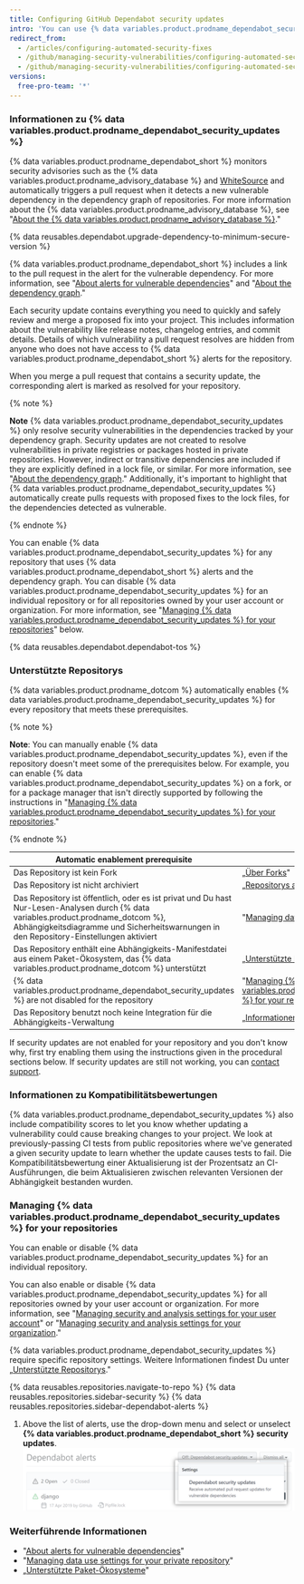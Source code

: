 ```yaml
---
title: Configuring GitHub Dependabot security updates
intro: 'You can use {% data variables.product.prodname_dependabot_security_updates %} or manual pull requests to easily update vulnerable dependencies.'
redirect_from:
  - /articles/configuring-automated-security-fixes
  - /github/managing-security-vulnerabilities/configuring-automated-security-fixes
  - /github/managing-security-vulnerabilities/configuring-automated-security-updates
versions:
  free-pro-team: '*'
---
```


### Informationen zu {% data variables.product.prodname_dependabot_security_updates %}

{% data variables.product.prodname_dependabot_short %} monitors security advisories such as the {% data variables.product.prodname_advisory_database %} and [WhiteSource](https://www.whitesourcesoftware.com/GitHubSecurityAlerts) and automatically triggers a pull request when it detects a new vulnerable dependency in the dependency graph of repositories. For more information about the {% data variables.product.prodname_advisory_database %}, see "[About the {% data variables.product.prodname_advisory_database %}](/github/managing-security-vulnerabilities/browsing-security-vulnerabilities-in-the-github-advisory-database#about-the-github-advisory-database)."

{% data reusables.dependabot.upgrade-dependency-to-minimum-secure-version %}

{% data variables.product.prodname_dependabot_short %} includes a link to the pull request in the alert for the vulnerable dependency. For more information, see "[About alerts for vulnerable dependencies](/github/managing-security-vulnerabilities/about-alerts-for-vulnerable-dependencies)" and "[About the dependency graph](/github/visualizing-repository-data-with-graphs/about-the-dependency-graph)."

Each security update contains everything you need to quickly and safely review and merge a proposed fix into your project. This includes information about the vulnerability like release notes, changelog entries, and commit details. Details of which vulnerability a pull request resolves are hidden from anyone who does not have access to {% data variables.product.prodname_dependabot_short %} alerts for the repository.

When you merge a pull request that contains a security update, the corresponding alert is marked as resolved for your repository.

{% note %}

**Note** 
{% data variables.product.prodname_dependabot_security_updates %} only resolve security vulnerabilities in the dependencies tracked by your dependency graph. Security updates are not created to resolve vulnerabilities in private registries or packages hosted in private repositories. However, indirect or transitive dependencies are included if they are explicitly defined in a lock file, or similar. For more information, see "[About the dependency graph](/github/visualizing-repository-data-with-graphs/about-the-dependency-graph)." Additionally, it's important to highlight that {% data variables.product.prodname_dependabot_security_updates %} automatically create pulls requests with proposed fixes to the lock files, for the dependencies detected as vulnerable.

{% endnote %}

You can enable {% data variables.product.prodname_dependabot_security_updates %} for any repository that uses {% data variables.product.prodname_dependabot_short %} alerts and the dependency graph. You can disable {% data variables.product.prodname_dependabot_security_updates %} for an individual repository or for all repositories owned by your user account or organization. For more information, see "[Managing {% data variables.product.prodname_dependabot_security_updates %} for your repositories](#managing-github-dependabot-security-updates-for-your-repositories)" below.

{% data reusables.dependabot.dependabot-tos %}

### Unterstützte Repositorys

{% data variables.product.prodname_dotcom %} automatically enables {% data variables.product.prodname_dependabot_security_updates %} for every repository that meets these prerequisites.

{% note %}

**Note**: You can manually enable {% data variables.product.prodname_dependabot_security_updates %}, even if the repository doesn't meet some of the prerequisites below. For example, you can enable {% data variables.product.prodname_dependabot_security_updates %} on a fork, or for a package manager that isn't directly supported by following the instructions in "[Managing {% data variables.product.prodname_dependabot_security_updates %} for your repositories](#managing-github-dependabot-security-updates-for-your-repositories)."

{% endnote %}

| Automatic enablement prerequisite                                                                                                                                                                                                   | Weitere Informationen                                                                                                                                                            |
| ----------------------------------------------------------------------------------------------------------------------------------------------------------------------------------------------------------------------------------- | -------------------------------------------------------------------------------------------------------------------------------------------------------------------------------- |
| Das Repository ist kein Fork                                                                                                                                                                                                        | „[Über Forks](/github/collaborating-with-issues-and-pull-requests/about-forks)"                                                                                                  |
| Das Repository ist nicht archiviert                                                                                                                                                                                                 | „[Repositorys archivieren](/github/creating-cloning-and-archiving-repositories/archiving-repositories)"                                                                          |
| Das Repository ist öffentlich, oder es ist privat und Du hast Nur-Lesen-Analysen durch {% data variables.product.prodname_dotcom %}, Abhängigkeitsdiagramme und Sicherheitswarnungen in den Repository-Einstellungen aktiviert | "[Managing data use settings for your private repository](/github/understanding-how-github-uses-and-protects-your-data/managing-data-use-settings-for-your-private-repository)." |
| Das Repository enthält eine Abhängigkeits-Manifestdatei aus einem Paket-Ökosystem, das {% data variables.product.prodname_dotcom %} unterstützt                                                                                | „[Unterstützte Paket-Ökosysteme](/github/visualizing-repository-data-with-graphs/about-the-dependency-graph#supported-package-ecosystems)"                                       |
| {% data variables.product.prodname_dependabot_security_updates %} are not disabled for the repository                                                                                                                        | "[Managing {% data variables.product.prodname_dependabot_security_updates %} for your repository](#managing-github-dependabot-security-updates-for-your-repositories)"    |
| Das Repository benutzt noch keine Integration für die Abhängigkeits-Verwaltung                                                                                                                                                      | „[Informationen zu Integrationen](/github/customizing-your-github-workflow/about-integrations)“                                                                                  |

If security updates are not enabled for your repository and you don't know why, first try enabling them using the instructions given in the procedural sections below. If security updates are still not working, you can [contact support](https://support.github.com/contact).

### Informationen zu Kompatibilitätsbewertungen

{% data variables.product.prodname_dependabot_security_updates %} also include compatibility scores to let you know whether updating a vulnerability could cause breaking changes to your project. We look at previously-passing CI tests from public repositories where we've generated a given security update to learn whether the update causes tests to fail. Die Kompatibilitätsbewertung einer Aktualisierung ist der Prozentsatz an CI-Ausführungen, die beim Aktualisieren zwischen relevanten Versionen der Abhängigkeit bestanden wurden.

### Managing {% data variables.product.prodname_dependabot_security_updates %} for your repositories

You can enable or disable {% data variables.product.prodname_dependabot_security_updates %} for an individual repository.

You can also enable or disable {% data variables.product.prodname_dependabot_security_updates %} for all repositories owned by your user account or organization. For more information, see "[Managing security and analysis settings for your user account](/github/setting-up-and-managing-your-github-user-account/managing-security-and-analysis-settings-for-your-user-account)" or "[Managing security and analysis settings for your organization](/github/setting-up-and-managing-organizations-and-teams/managing-security-and-analysis-settings-for-your-organization)."

{% data variables.product.prodname_dependabot_security_updates %} require specific repository settings. Weitere Informationen findest Du unter „[Unterstützte Repositorys](#supported-repositories)."

{% data reusables.repositories.navigate-to-repo %}
{% data reusables.repositories.sidebar-security %}
{% data reusables.repositories.sidebar-dependabot-alerts %}
1. Above the list of alerts, use the drop-down menu and select or unselect **{% data variables.product.prodname_dependabot_short %} security updates**. ![Drop-down menu with the option to enable {% data variables.product.prodname_dependabot_security_updates %}](/assets/images/help/repository/enable-dependabot-security-updates-drop-down.png)

### Weiterführende Informationen

- "[About alerts for vulnerable dependencies](/github/managing-security-vulnerabilities/about-alerts-for-vulnerable-dependencies)"
- "[Managing data use settings for your private repository](/github/understanding-how-github-uses-and-protects-your-data/managing-data-use-settings-for-your-private-repository)"
- „[Unterstützte Paket-Ökosysteme](/github/visualizing-repository-data-with-graphs/about-the-dependency-graph#supported-package-ecosystems)"
